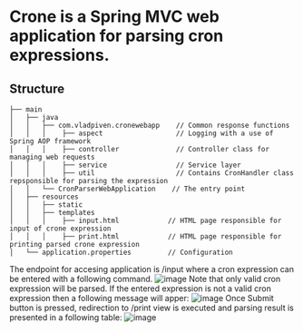 # Crone is a Spring MVC web application for parsing cron expressions. 

## Structure
```
├── main
│   ├── java          
│   │   ├── com.vladpiven.cronewebapp    // Common response functions
│   │   │    ├── aspect                  // Logging with a use of Spring AOP framework 
│   │   │    ├── controller              // Controller class for managing web requests 
│   │   │    ├── service                 // Service layer
│   │   │    ├── util                    // Contains CronHandler class repsponsible for parsing the expression                       
│   │   └── CronParserWebApplication    // The entry point
│   ├── resources
│   │   ├── static
│   │   ├── templates
│   │   │    ├── input.html            // HTML page responsible for input of crone expression
│   │   │    ├── print.html            // HTML page responsible for printing parsed crone expression
│   └── application.properties         // Configuration
```

The endpoint for accesing application is /input where a cron expression can be entered with a following command. 
![image](https://github.com/vladislavpn/crone_parser_web/assets/123036820/3502600c-5024-403f-bb08-80aada1d93d3)
Note that only valid cron expression will be parsed. If the entered expression is not a valid cron expression then a following message will apper: 
![image](https://github.com/vladislavpn/crone_parser_web/assets/123036820/6bb6d2f2-b821-4b7b-ba6c-93e39af34eff)
Once Submit button is pressed, redirection to /print view is executed and parsing result is presented in a following table:
![image](https://github.com/vladislavpn/crone_parser_web/assets/123036820/0832e35d-f0e2-43e0-98a8-9161ecfe9be1)


